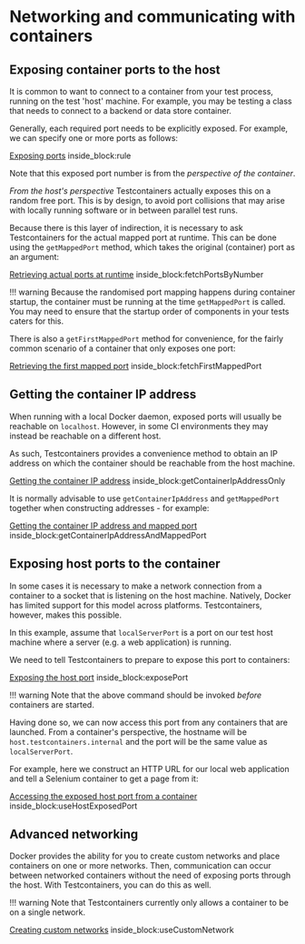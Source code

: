# Networking and communicating with containers

## Exposing container ports to the host

It is common to want to connect to a container from your test process, running on the test 'host' machine.
For example, you may be testing a class that needs to connect to a backend or data store container.

Generally, each required port needs to be explicitly exposed. For example, we can specify one or more ports as follows:

<!--codeinclude-->
[Exposing ports](../examples/src/test/java/generic/MultiplePortsExposedTest.java) inside_block:rule
<!--/codeinclude-->

Note that this exposed port number is from the *perspective of the container*. 

*From the host's perspective* Testcontainers actually exposes this on a random free port.
This is by design, to avoid port collisions that may arise with locally running software or in between parallel test runs.

Because there is this layer of indirection, it is necessary to ask Testcontainers for the actual mapped port at runtime.
This can be done using the `getMappedPort` method, which takes the original (container) port as an argument:

<!--codeinclude-->
[Retrieving actual ports at runtime](../examples/src/test/java/generic/MultiplePortsExposedTest.java) inside_block:fetchPortsByNumber
<!--/codeinclude-->

!!! warning
    Because the randomised port mapping happens during container startup, the container must be running at the time `getMappedPort` is called. 
    You may need to ensure that the startup order of components in your tests caters for this.

There is also a `getFirstMappedPort` method for convenience, for the fairly common scenario of a container that only exposes one port:

<!--codeinclude-->
[Retrieving the first mapped port](../examples/src/test/java/generic/MultiplePortsExposedTest.java) inside_block:fetchFirstMappedPort
<!--/codeinclude-->

## Getting the container IP address

When running with a local Docker daemon, exposed ports will usually be reachable on `localhost`.
However, in some CI environments they may instead be reachable on a different host.

As such, Testcontainers provides a convenience method to obtain an IP address on which the container should be reachable from the host machine.

<!--codeinclude-->
[Getting the container IP address](../examples/src/test/java/generic/MultiplePortsExposedTest.java) inside_block:getContainerIpAddressOnly
<!--/codeinclude-->

It is normally advisable to use `getContainerIpAddress` and `getMappedPort` together when constructing addresses - for example:

<!--codeinclude-->
[Getting the container IP address and mapped port](../examples/src/test/java/generic/MultiplePortsExposedTest.java) inside_block:getContainerIpAddressAndMappedPort
<!--/codeinclude-->

## Exposing host ports to the container

In some cases it is necessary to make a network connection from a container to a socket that is listening on the host machine.
Natively, Docker has limited support for this model across platforms.
Testcontainers, however, makes this possible.

In this example, assume that `localServerPort` is a port on our test host machine where a server (e.g. a web application) is running.

We need to tell Testcontainers to prepare to expose this port to containers:

<!--codeinclude-->
[Exposing the host port](../examples/src/test/java/generic/HostPortExposedTest.java) inside_block:exposePort
<!--/codeinclude-->

!!! warning
    Note that the above command should be invoked _before_ containers are started.
    
Having done so, we can now access this port from any containers that are launched.
From a container's perspective, the hostname will be `host.testcontainers.internal` and the port will be the same value as `localServerPort`.

For example, here we construct an HTTP URL for our local web application and tell a Selenium container to get a page from it:

<!--codeinclude-->
[Accessing the exposed host port from a container](../examples/src/test/java/generic/HostPortExposedTest.java) inside_block:useHostExposedPort
<!--/codeinclude-->


## Advanced networking

Docker provides the ability for you to create custom networks and place containers on one or more networks. Then, communication can occur between networked containers without the need of exposing ports through the host. With Testcontainers, you can do this as well. 

!!! warning
    Note that Testcontainers currently only allows a container to be on a single network.

<!--codeinclude-->
[Creating custom networks](../examples/src/test/java/generic/ContainerNetworkCreationTest.java) inside_block:useCustomNetwork
<!--/codeinclude-->